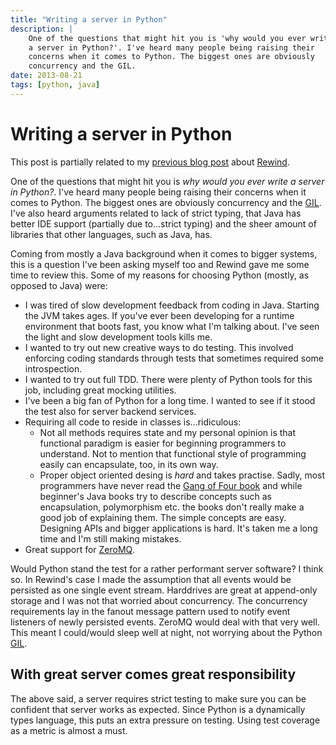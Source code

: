 ```yaml
---
title: "Writing a server in Python"
description: |
    One of the questions that might hit you is 'why would you ever write
    a server in Python?'. I've heard many people being raising their
    concerns when it comes to Python. The biggest ones are obviously
    concurrency and the GIL.
date: 2013-08-21
tags: [python, java]
---
```


Writing a server in Python
==========================

This post is partially related to my [previous blog
post](|filename|CQRS-time-to-rewind.rst) about
[Rewind](http://www.github.com/JensRantil/rewind).

One of the questions that might hit you is *why would you ever write a
server in Python?*. I've heard many people being raising their concerns
when it comes to Python. The biggest ones are obviously concurrency and
the [GIL](http://wiki.python.org/moin/GlobalInterpreterLock). I've also
heard arguments related to lack of strict typing, that Java has better
IDE support (partially due to...strict typing) and the sheer amount of
libraries that other languages, such as Java, has.

Coming from mostly a Java background when it comes to bigger systems,
this is a question I've been asking myself too and Rewind gave me some
time to review this. Some of my reasons for choosing Python (mostly, as
opposed to Java) were:

-   I was tired of slow development feedback from coding in Java.
    Starting the JVM takes ages. If you've ever been developing for a
    runtime environment that boots fast, you know what I'm
    talking about. I've seen the light and slow development tools
    kills me.
-   I wanted to try out new creative ways to do testing. This involved
    enforcing coding standards through tests that sometimes required
    some introspection.
-   I wanted to try out full TDD. There were plenty of Python tools for
    this job, including great mocking utilities.
-   I've been a big fan of Python for a long time. I wanted to see if it
    stood the test also for server backend services.
-   Requiring all code to reside in classes is...ridiculous:
    -   Not all methods requires state and my personal opinion is that
        functional paradigm is easier for beginning programmers
        to understand. Not to mention that functional style of
        programming easily can encapsulate, too, in its own way.
    -   Proper object oriented desing is *hard* and takes practise.
        Sadly, most programmers have never read the [Gang of Four
        book](http://www.amazon.com/Design-Patterns-Elements-Reusable-Object-Oriented/dp/0201633612)
        and while beginner's Java books try to describe concepts such as
        encapsulation, polymorphism etc. the books don't really make a
        good job of explaining them. The simple concepts are easy.
        Designing APIs and bigger applications is hard. It's taken me a
        long time and I'm still making mistakes.
-   Great support for [ZeroMQ](http://www.zeromq.org).

Would Python stand the test for a rather performant server software? I
think so. In Rewind's case I made the assumption that all events would
be persisted as one single event stream. Harddrives are great at
append-only storage and I was not that worried about concurrency. The
concurrency requirements lay in the fanout message pattern used to
notify event listeners of newly persisted events. ZeroMQ would deal with
that very well. This meant I could/would sleep well at night, not
worrying about the Python
[GIL](http://wiki.python.org/moin/GlobalInterpreterLock).

With great server comes great responsibility
--------------------------------------------

The above said, a server requires strict testing to make sure you can be
confident that server works as expected. Since Python is a dynamically
types language, this puts an extra pressure on testing. Using test
coverage as a metric is almost a must.
